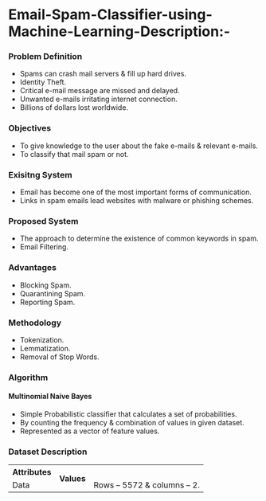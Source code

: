 # Email-Spam-Classifier-using-Machine-Learning-Description:- 

<h3><b>Problem Definition</b></h3>
<ul>
<li>Spams can crash mail servers & fill up hard drives.</li>
<li>Identity Theft.</li>
<li>Critical e-mail message are missed and delayed.</li>
<li>Unwanted e-mails irritating internet connection.</li>
<li>Billions of dollars lost worldwide.</li>
</ul>
<h3><b>Objectives</b></h3>
<ul>
  <li>To give knowledge to the user about the fake e-mails & relevant e-mails.</li>
  <li>To classify that mail spam or not.</li> 
</ul>
<h3><b>Exisitng System</b></h3>
<ul>
  <li>Email has become one of the most important forms of communication.</li>
  <li>Links in spam emails lead websites with malware or phishing schemes.
</li>
</ul>
<h3><b>Proposed System</b></h3>
<ul>
  <li>The approach to determine the existence of common keywords in spam.</li>
  <li>Email Filtering.</li>
</ul>
<h3><b>Advantages</b></h3>
<ul>
  <li>Blocking Spam.</li>
  <li>Quarantining Spam.</li>
  <li>Reporting Spam.</li>
</ul>
<h3><b>Methodology</b></h3>
<ul>
  <li>Tokenization.</li>
  <li>Lemmatization.</li>
  <li>Removal of Stop Words.</li>
</ul>
<h3><b>Algorithm</b></h3>
<h4><b>Multinomial Naive Bayes</b></h4>
<ul>
  <li>Simple Probabilistic classifier that calculates a set of probabilities.</li>
  <li>By counting the frequency & combination of values in given dataset.</li>
  <li>Represented as a vector of feature values.</li>
</ul>
<h3><b>Dataset Description</b></h3>
<table>
  <tr>
    <th>Attributes</th>
    <th rowspan="3">Values</th>
  </tr>
  <tr>
    <td>Data</td>
    <td>Rows – 5572 & columns – 2.</td>
  </tr>
  </table>
